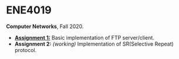 # ENE4019
**Computer Networks**, Fall 2020.

- [**Assignment 1:**](https://github.com/jihun-pro/ENE4019/releases/tag/Assignment1) Basic implementation of FTP server/client.
- **Assignment 2:** *(working)* Implementation of SR(Selective Repeat) protocol.

